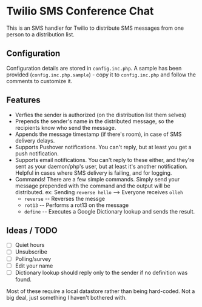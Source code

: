 # Twilio SMS Conference Chat #

This is an SMS handler for Twilio to distribute SMS messages from one person to 
a distribution list.

## Configuration ##
Configuration details are stored in `config.inc.php`. A sample has been provided
(`config.inc.php.sample`) - copy it to `config.inc.php` and follow the comments 
to customize it.

## Features ##
 * Verfies the sender is authorized (on the distribution list them selves)
 * Prepends the sender's name in the distributed message, so the recipients know
   who send the message.
 * Appends the message timestamp (if there's room), in case of SMS delivery
   delays.
 * Supports Pushover notifications. You can't reply, but at least you get a push
   notification.
 * Supports email notifications. You can't reply to these either, and they're 
   sent as your daemon/php's user, but at least it's another notification. 
   Helpful in cases where SMS delivery is failing, and for logging.
 * Commands! There are a few simple commands. Simply send your message prepended
   with the command and the output will be distributed. ex: Sending 
   `reverse hello` --> Everyone receives `olleh`
   * `reverse` -- Reverses the messge
   * `rot13` -- Performs a rot13 on the message
   * `define` -- Executes a Google Dictionary lookup and sends the result.

## Ideas / TODO ##
- [ ] Quiet hours
- [ ] Unsubscribe
- [ ] Polling/survey
- [ ] Edit your name
- [ ] Dictionary lookup should reply only to the sender if no definition was 
      found.

Most of these require a local datastore rather than being hard-coded. Not a big 
deal, just something I haven't bothered with.
